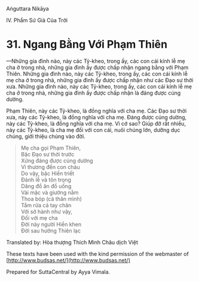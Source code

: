 Aṅguttara Nikāya

IV. Phẩm Sứ Giả Của Trời

# 31. Ngang Bằng Với Phạm Thiên

—Những gia đình nào, này các Tỷ-kheo, trong ấy, các con cái kính lễ mẹ cha ở trong nhà, những gia đình ấy được chấp nhận ngang bằng với Phạm Thiên. Những gia đình nào, này các Tỷ-kheo, trong ấy, các con cái kính lễ mẹ cha ở trong nhà, những gia đình ấy được chấp nhận như các Ðạo sư thời xưa. Những gia đình nào, này các Tỷ-kheo, trong ấy, các con cái kính lễ mẹ cha ở trong nhà, những gia đình ấy được chấp nhận là đáng được cúng dường.

Phạm Thiên, này các Tỷ-kheo, là đồng nghĩa với cha mẹ. Các Ðạo sư thời xưa, này các Tỷ-kheo, là đồng nghĩa với cha mẹ. Ðáng được cúng dường, này các Tỷ-kheo, là đồng nghĩa với cha mẹ. Vì cớ sao? Giúp đỡ rất nhiều, này các Tỷ-kheo, là cha mẹ đối với con cái, nuôi chúng lớn, dưỡng dục chúng, giới thiệu chúng vào đời.

> Mẹ cha gọi Phạm Thiên,  
> Bậc Ðạo sư thời trước  
> Xứng đáng được cúng dường  
> Vì thương đến con cháu  
> Do vậy, bậc Hiền triết  
> Ðảnh lễ và tôn trọng  
> Dâng đồ ăn đồ uống  
> Vải mặc và giường nằm  
> Thoa bóp (cả thân mình)  
> Tắm rửa cả tay chân  
> Với sở hành như vậy,  
> Ðối với mẹ cha  
> Ðời này người Hiền khen  
> Ðời sau hưởng Thiên lạc

Translated by: Hòa thượng Thích Minh Châu dịch Việt

These texts have been used with the kind permission of the webmaster of [http://www.budsas.net/](http://www.budsas.net/)

Prepared for SuttaCentral by Ayya Vimala.